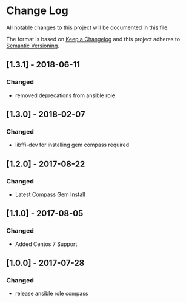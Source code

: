 # Change Log
All notable changes to this project will be documented in this file.

The format is based on [Keep a Changelog](http://keepachangelog.com/)
and this project adheres to [Semantic Versioning](http://semver.org/).


## [1.3.1] - 2018-06-11
### Changed
- removed deprecations from ansible role


## [1.3.0] - 2018-02-07
### Changed
- libffi-dev for installing gem compass required


## [1.2.0] - 2017-08-22
### Changed
- Latest Compass Gem Install


## [1.1.0] - 2017-08-05
### Changed
- Added Centos 7 Support


## [1.0.0] - 2017-07-28
### Changed
- release ansible role compass